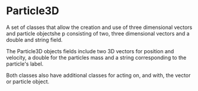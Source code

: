 # Particle3D
A set of classes that allow the creation and use of three dimensional vectors and particle objectshe p consisting of two, three dimensional vectors and a double and string field.

The Particle3D objects fields include two 3D vectors for position and velocity, a double for the particles mass and a string corresponding to the particle's label.

Both classes also have additional classes for acting on, and with, the vector or particle object.
